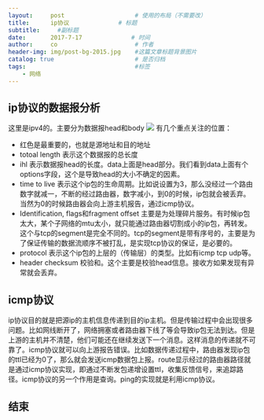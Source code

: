 ```yaml
---
layout:     post                    # 使用的布局（不需要改）
title:      ip协议              # 标题 
subtitle:     #副标题
date:       2017-7-17              # 时间
author:     co                      # 作者
header-img: img/post-bg-2015.jpg    #这篇文章标题背景图片
catalog: true                       # 是否归档
tags:                               #标签
    - 网络
---
```


## ip协议的数据报分析
这里是ipv4的。主要分为数据报head和body
![](https://gitee.com/whatplane/resource/raw/master/img/jt_20190315105601-min.png)
有几个重点关注的位置：
- 红色是最重要的，也就是源地址和目的地址
- totoal length 表示这个数据报的总长度
- ihl 表示数据报head的长度。data上面是head部分。我们看到data上面有个options字段，这个是导致head的大小不确定的因素。
- time to live 表示这个ip包的生命周期。比如说设置为3，那么没经过一个路由数字就减一，不断的经过路由器，数字减小，到0的时候，ip包就会被丢弃。当然为0的时候路由器会向上游主机报告，通过icmp协议。
- Identification, flags和fragment offset 主要是为处理碎片服务。有时候ip包太大，某个子网络的mtu太小，就只能通过路由器切割成小的ip包，再转发。这个与tcp的segment是完全不同的。tcp的segment是带有序号的，主要是为了保证传输的数据流顺序不被打乱，是实现tcp协议的保证，是必要的。
- protocol 表示这个ip包的上层的（传输层）的类型。比如有icmp tcp udp等。
- header checksum 校验和。这个主要是校验head信息。接收方如果发现有异常就会丢弃。

## icmp协议
ip协议目的就是把源ip的主机信息传递到目的ip主机。但是传输过程中会出现很多问题。比如网线断开了，网络拥塞或者路由器下线了等会导致ip包无法到达。但是上游的主机并不清楚，他们可能还在继续发送下一个消息。这样消息的传递就不可靠了。icmp协议就可以向上游报告错误。比如数据传递过程中，路由器发现ip包的ttl已经为0了，那么就会发送icmp数据包上报。route显示经过的路由器路径就是通过icmp协议实现，即通过不断发包递增设置ttl，收集反馈信号，来追踪路径。icmp协议的另一个作用是查询。ping的实现就是利用icmp协议。

## 结束